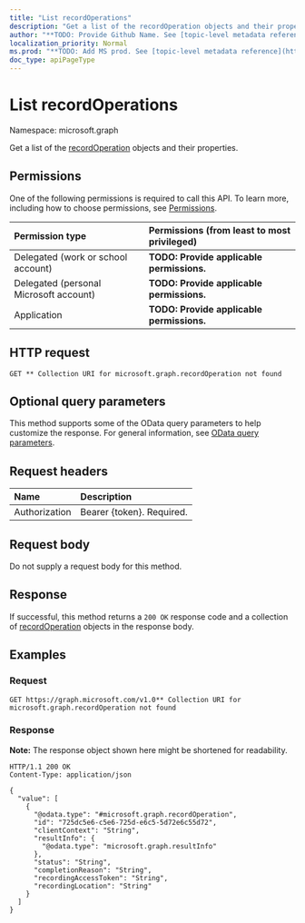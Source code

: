 ```yaml
---
title: "List recordOperations"
description: "Get a list of the recordOperation objects and their properties."
author: "**TODO: Provide Github Name. See [topic-level metadata reference](https://msgo.azurewebsites.net/add/document/guidelines/metadata.html#topic-level-metadata)**"
localization_priority: Normal
ms.prod: "**TODO: Add MS prod. See [topic-level metadata reference](https://msgo.azurewebsites.net/add/document/guidelines/metadata.html#topic-level-metadata)**"
doc_type: apiPageType
---
```


# List recordOperations
Namespace: microsoft.graph



Get a list of the [recordOperation](../resources/recordoperation.md) objects and their properties.

## Permissions
One of the following permissions is required to call this API. To learn more, including how to choose permissions, see [Permissions](/graph/permissions-reference).

|Permission type|Permissions (from least to most privileged)|
|:---|:---|
|Delegated (work or school account)|**TODO: Provide applicable permissions.**|
|Delegated (personal Microsoft account)|**TODO: Provide applicable permissions.**|
|Application|**TODO: Provide applicable permissions.**|

## HTTP request

<!-- {
  "blockType": "ignored"
}
-->
``` http
GET ** Collection URI for microsoft.graph.recordOperation not found
```

## Optional query parameters
This method supports some of the OData query parameters to help customize the response. For general information, see [OData query parameters](/graph/query-parameters).

## Request headers
|Name|Description|
|:---|:---|
|Authorization|Bearer {token}. Required.|

## Request body
Do not supply a request body for this method.

## Response

If successful, this method returns a `200 OK` response code and a collection of [recordOperation](../resources/recordoperation.md) objects in the response body.

## Examples

### Request
<!-- {
  "blockType": "request",
  "name": "list_recordoperation"
}
-->
``` http
GET https://graph.microsoft.com/v1.0** Collection URI for microsoft.graph.recordOperation not found
```


### Response
**Note:** The response object shown here might be shortened for readability.
<!-- {
  "blockType": "response",
  "truncated": true,
  "@odata.type": "Collection(microsoft.graph.recordOperation)"
}
-->
``` http
HTTP/1.1 200 OK
Content-Type: application/json

{
  "value": [
    {
      "@odata.type": "#microsoft.graph.recordOperation",
      "id": "725dc5e6-c5e6-725d-e6c5-5d72e6c55d72",
      "clientContext": "String",
      "resultInfo": {
        "@odata.type": "microsoft.graph.resultInfo"
      },
      "status": "String",
      "completionReason": "String",
      "recordingAccessToken": "String",
      "recordingLocation": "String"
    }
  ]
}
```

